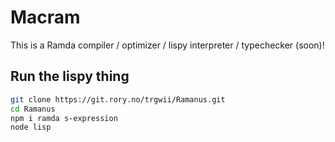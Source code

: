 # Macram

This is a Ramda compiler / optimizer / lispy interpreter / typechecker (soon)!

## Run the lispy thing

```bash
git clone https://git.rory.no/trgwii/Ramanus.git
cd Ramanus
npm i ramda s-expression
node lisp
```
